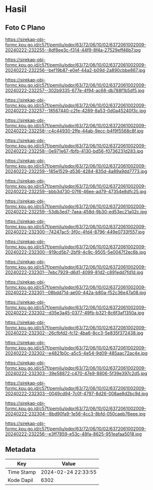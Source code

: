 # Hasil

## Foto C Plano

https://sirekap-obj-formc.kpu.go.id/c57f/pemilu/pdpr/63/72/06/10/02/6372061002009-20240222-232255--8df8ee3c-f314-44f9-8f4a-27529eff46b7.jpg

https://sirekap-obj-formc.kpu.go.id/c57f/pemilu/pdpr/63/72/06/10/02/6372061002009-20240222-232256--bef19b87-e0ef-44a2-b09d-2a890cbbe867.jpg

https://sirekap-obj-formc.kpu.go.id/c57f/pemilu/pdpr/63/72/06/10/02/6372061002009-20240222-232257--302b9335-677e-4f94-ac68-db788f1b5df5.jpg

https://sirekap-obj-formc.kpu.go.id/c57f/pemilu/pdpr/63/72/06/10/02/6372061002009-20240222-232257--18567440-c2fe-4289-8a53-0d0a45240f3c.jpg

https://sirekap-obj-formc.kpu.go.id/c57f/pemilu/pdpr/63/72/06/10/02/6372061002009-20240222-232258--c4c44930-2ffe-44ab-9ecc-b4f9f5568c8f.jpg

https://sirekap-obj-formc.kpu.go.id/c57f/pemilu/pdpr/63/72/06/10/02/6372061002009-20240222-232258--0e971e67-fbfb-4130-bd56-f0736231d283.jpg

https://sirekap-obj-formc.kpu.go.id/c57f/pemilu/pdpr/63/72/06/10/02/6372061002009-20240222-232259--185e1529-d536-4284-835d-4a89a9dd7773.jpg

https://sirekap-obj-formc.kpu.go.id/c57f/pemilu/pdpr/63/72/06/10/02/6372061002009-20240222-232259--bbb3d730-07f6-46ee-ad79-47354e8dfc25.jpg

https://sirekap-obj-formc.kpu.go.id/c57f/pemilu/pdpr/63/72/06/10/02/6372061002009-20240222-232259--53db3ed7-7aea-458d-9b30-ed53ec21a02c.jpg

https://sirekap-obj-formc.kpu.go.id/c57f/pemilu/pdpr/63/72/06/10/02/6372061002009-20240222-232300--74247ac5-3f0c-4fd4-8796-449e0733f557.jpg

https://sirekap-obj-formc.kpu.go.id/c57f/pemilu/pdpr/63/72/06/10/02/6372061002009-20240222-232300--919cd5b7-2bf9-4c9c-9505-5e0047f2ec6b.jpg

https://sirekap-obj-formc.kpu.go.id/c57f/pemilu/pdpr/63/72/06/10/02/6372061002009-20240222-232301--7ebc7929-d6d1-4099-81d2-c891edd7fd1d.jpg

https://sirekap-obj-formc.kpu.go.id/c57f/pemilu/pdpr/63/72/06/10/02/6372061002009-20240222-232301--08bdd71d-ae00-442a-b80a-f52c36e47a08.jpg

https://sirekap-obj-formc.kpu.go.id/c57f/pemilu/pdpr/63/72/06/10/02/6372061002009-20240222-232302--d35e3a45-0377-49fb-b321-8c6f3af1350a.jpg

https://sirekap-obj-formc.kpu.go.id/c57f/pemilu/pdpr/63/72/06/10/02/6372061002009-20240222-232302--26cfbfd2-fc12-4ba6-8cc3-5e835f372438.jpg

https://sirekap-obj-formc.kpu.go.id/c57f/pemilu/pdpr/63/72/06/10/02/6372061002009-20240222-232302--e4821b0c-a5c5-4e54-9d09-485aac72ac4e.jpg

https://sirekap-obj-formc.kpu.go.id/c57f/pemilu/pdpr/63/72/06/10/02/6372061002009-20240222-232303--39e58872-c470-47e9-8806-5f39e397c2d5.jpg

https://sirekap-obj-formc.kpu.go.id/c57f/pemilu/pdpr/63/72/06/10/02/6372061002009-20240222-232303--0049cd94-7c0f-4797-8d26-008ae8d2bc9d.jpg

https://sirekap-obj-formc.kpu.go.id/c57f/pemilu/pdpr/63/72/06/10/02/6372061002009-20240222-232304--8bd90fa9-1e56-4cc3-8bfd-050caeb76eee.jpg

https://sirekap-obj-formc.kpu.go.id/c57f/pemilu/pdpr/63/72/06/10/02/6372061002009-20240222-232256--e3ff7859-e53c-48fa-8625-951eafaa5018.jpg


## Metadata

| Key        | Value               |
| ---------- | ------------------- |
| Time Stamp | 2024-02-24 22:33:55 |
| Kode Dapil | 6302                |



